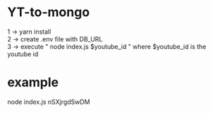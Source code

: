 # YT-to-mongo
1 -> yarn install  
2 -> create .env file with DB_URL  
3 -> execute " node index.js $youtube_id " where $youtube_id is the youtube id  

# example
node index.js nSXjrgdSwDM


